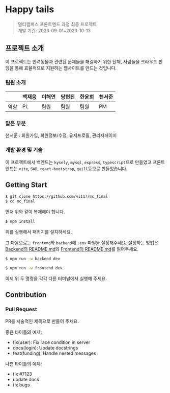 # Happy tails

> 멀티캠퍼스 프론트엔드 과정 최종 프로젝트\
> 개발 기간: 2023-09-01~2023-10-13

## 프로젝트 소개

이 프로젝트는 반려동물과 관련된 문제들을 해결하기 위한 단체, 사람들을 크라우드 펀딩을 통해 효율적으로 지원하는 웹사이트를 만드는 것입니다.

### 팀원 소개

|       |백재웅| 이해연| 당현진|한윤희| 천서준|
|-------|-----|----|----|----|----|
|역할   |PL | 팀원 | 팀원 | 팀원 | PM|

### 맡은 부분

천서준 : 회원가입, 회원정보/수정, 유저프로필, 관리자페이지

### 개발 환경 및 기술

이 프로젝트에서 백엔드는 `kysely`, `mysql`, `express`, `typescript`으로 만들었고
프론트엔드는 `vite`, `SWR`, `react-bootstrap`, `quill`등으로 만들었습니다.

## Getting Start

```bash
$ git clone https://github.com/vi117/mc_final
$ cd mc_final
```
먼저 위와 같이 복제해야 합니다.

```bash
$ npm install
```
위를 실행해서 패키지를 설치하세요.

그 다음으로는 `frontend`와 `backend`에 `.env` 파일을 설정해주세요.
설정하는 방법은 [Backend의 README.md](https://github.com/vi117/mc_final/blob/main/packages/backend/README.md)와 [Frontend의 README.md](https://github.com/vi117/mc_final/blob/main/packages/frontend/README.md)를 읽어주세요. 

```bash
$ npm run -w backend dev
```

```bash
$ npm run -w frontend dev
```
이제 위 두 명령을 각각 다른 터미널에서 실행해 주세요.

## Contribution

### Pull Request

PR를 서술적인 제목으로 만들어 주세요.

좋은 타이틀의 예제:

* fix(user): Fix race condition in server
* docs(login): Update docstrings
* feat(funding): Handle nested messages

나쁜 타이틀의 예제:

* fix #7123
* update docs
* fix bugs
